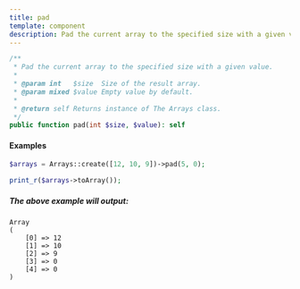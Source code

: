 ```yaml
---
title: pad
template: component
description: Pad the current array to the specified size with a given value.
---
```


```php
/**
 * Pad the current array to the specified size with a given value.
 *
 * @param int   $size  Size of the result array.
 * @param mixed $value Empty value by default.
 *
 * @return self Returns instance of The Arrays class.
 */
public function pad(int $size, $value): self
```

#### Examples

```php
$arrays = Arrays::create([12, 10, 9])->pad(5, 0);

print_r($arrays->toArray());
```

##### The above example will output:

```text
Array
(
    [0] => 12
    [1] => 10
    [2] => 9
    [3] => 0
    [4] => 0
)
```
